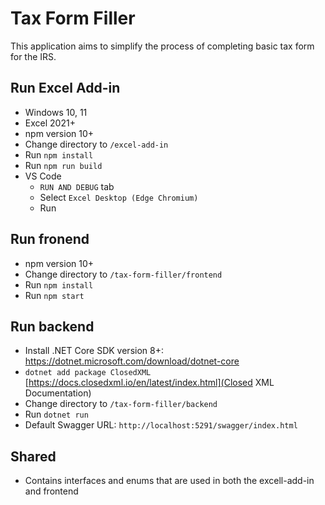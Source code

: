 # Tax Form Filler

This application aims to simplify the process of completing basic tax form for the IRS.

## Run Excel Add-in

- Windows 10, 11
- Excel 2021+
- npm version 10+
- Change directory to `/excel-add-in`
- Run `npm install`
- Run `npm run build`
- VS Code
  - `RUN AND DEBUG` tab
  - Select `Excel Desktop (Edge Chromium)`
  - Run

## Run fronend

- npm version 10+
- Change directory to `/tax-form-filler/frontend`
- Run `npm install`
- Run `npm start`

## Run backend

- Install .NET Core SDK version 8+: https://dotnet.microsoft.com/download/dotnet-core
- `dotnet add package ClosedXML` [https://docs.closedxml.io/en/latest/index.html](Closed XML Documentation)
- Change directory to `/tax-form-filler/backend`
- Run `dotnet run`
- Default Swagger URL: `http://localhost:5291/swagger/index.html`

## Shared

- Contains interfaces and enums that are used in both the excell-add-in and frontend
